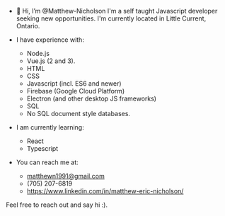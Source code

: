 - 👋 Hi, I’m @Matthew-Nicholson
I'm a self taught Javascript developer seeking new opportunities. I'm currently located in Little Current, Ontario.

- I have experience with:
  - Node.js
  - Vue.js (2 and 3).
  - HTML
  - CSS
  - Javascript (incl. ES6 and newer)
  - Firebase (Google Cloud Platform)
  - Electron (and other desktop JS frameworks)
  - SQL
  - No SQL document style databases.
  
- I am currently learning:
  - React
  - Typescript

- You can reach me at:
  - matthewn1991@gmail.com
  - (705) 207-6819
  - https://www.linkedin.com/in/matthew-eric-nicholson/

Feel free to reach out and say hi :).
